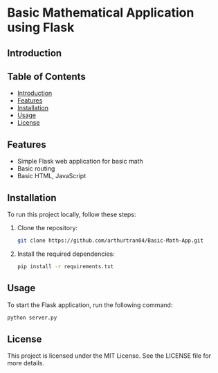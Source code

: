 # Basic Mathematical Application using Flask

## Introduction



## Table of Contents

- [Introduction](#introduction)
- [Features](#features)
- [Installation](#installation)
- [Usage](#usage)
- [License](#license)

## Features

- Simple Flask web application for basic math
- Basic routing
- Basic HTML, JavaScript

## Installation

To run this project locally, follow these steps:

1. Clone the repository:

    ```bash
    git clone https://github.com/arthurtran04/Basic-Math-App.git
    ```

5. Install the required dependencies:

    ```bash
    pip install -r requirements.txt
    ```

## Usage

To start the Flask application, run the following command:

```bash
python server.py
```

## License

This project is licensed under the MIT License. See the LICENSE file for more details.
